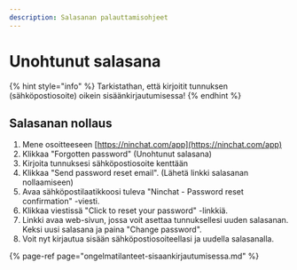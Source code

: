 ```yaml
---
description: Salasanan palauttamisohjeet
---
```


# Unohtunut salasana

{% hint style="info" %}
Tarkistathan, että kirjoitit tunnuksen \(sähköpostiosoite\) oikein sisäänkirjautumisessa!
{% endhint %}

## Salasanan nollaus

1. Mene osoitteeseen [https://ninchat.com/app](https://ninchat.com/app)
2. Klikkaa "Forgotten password" \(Unohtunut salasana\)
3. Kirjoita tunnuksesi sähköpostiosoite kenttään
4. Klikkaa "Send password reset email". \(Lähetä linkki salasanan nollaamiseen\)
5. Avaa sähköpostilaatikkoosi tuleva "Ninchat - Password reset confirmation" -viesti.
6. Klikkaa viestissä "Click to reset your password" -linkkiä.
7. Linkki avaa web-sivun, jossa voit asettaa tunnuksellesi uuden salasanan. Keksi uusi salasana ja paina "Change password".
8. Voit nyt kirjautua sisään sähköpostiosoiteellasi ja uudella salasanalla.

{% page-ref page="ongelmatilanteet-sisaankirjautumisessa.md" %}



